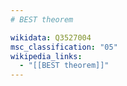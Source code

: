 ```yaml
---
# BEST theorem

wikidata: Q3527004
msc_classification: "05"
wikipedia_links:
  - "[[BEST theorem]]"
---
```

